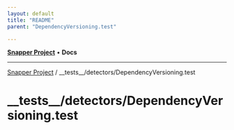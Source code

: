 ```yaml
---
layout: default
title: "README"
parent: "DependencyVersioning.test"

---
```

[**Snapper Project**](../../../README.md) • **Docs**

***

[Snapper Project](../../../README.md) / \_\_tests\_\_/detectors/DependencyVersioning.test

# \_\_tests\_\_/detectors/DependencyVersioning.test
